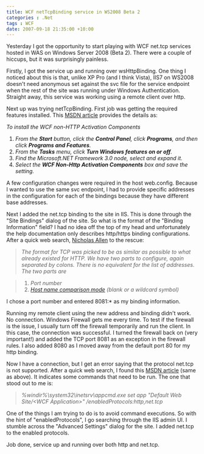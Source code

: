 ```yaml
---
title: WCF netTcpBinding service in WS2008 Beta 2
categories : .Net
tags : WCF
date: 2007-09-18 21:35:00 +10:00
---
```


Yesterday I got the opportunity to start playing with WCF net.tcp services hosted in WAS on Windows Server 2008 (Beta 2). There were a couple of hiccups, but it was surprisingly painless.

Firstly, I got the service up and running over wsHttpBinding. One thing I noticed about this is that, unlike XP Pro (and I think Vista), IIS7 on WS2008 doesn't need anonymous set against the svc file for the service endpoint when the rest of the site was running under Windows Authentication. Straight away, this service was working using a remote client over http.

Next up was trying netTcpBinding. First job was getting the required features installed. This [MSDN article][0] provides the details as:

_To install the WCF non-HTTP Activation Components_

1. _From the **Start** button, click the **Control Panel**, click **Programs**, and then click **Programs and Features**._
1. _From the **Tasks** menu, click **Turn Windows features on or off**._
1. _Find the Microsoft.NET Framework 3.0 node, select and expand it._
1. _Select the **WCF Non-Http Activation Components** box and save the setting._

A few configuration changes were required in the host web.config. Because I wanted to use the same svc endpoint, I had to provide specific addresses in the configuration for each of the bindings because they have different base addresses.

Next I added the net.tcp binding to the site in IIS. This is done through the "Site Bindings" dialog of the site. So what is the format of the "Binding Information" field? I had no idea off the top of my head and unfortunately the help documentation only describes http/https binding configurations. After a quick web search, [Nicholas Allen][1] to the rescue:

> _The format for TCP was picked to be as similar as possible to what already existed for HTTP. We have two parts to configure, again separated by colons. There is no equivalent for the list of addresses. The two parts are_

> 1. _Port number_
> 1. _[Host name comparison mode][2] (blank or a wildcard symbol)_

I chose a port number and entered 8081:* as my binding information.

Running my remote client using the new address and binding didn't work. No connection. Windows Firewall gets me every time. To test if the firewall is the issue, I usually turn off the firewall temporarily and run the client. In this case, the connection was successful. I turned the firewall back on (very important!) and added the TCP port 8081 as an exception in the firewall rules. I also added 8080 as I moved away from the default port 80 for my http binding.

Now I have a connection, but I get an error saying that the protocol net.tcp is not supported. After a quick web search, I found this [MSDN article][3] (same as above). It indicates some commands that need to be run. The one that stood out to me is:

> _%windir%\system32\inetsrv\appcmd.exe set app "Default Web Site/&lt;WCF Application&gt;" /enabledProtocols:http,net.tcp_

One of the things I am trying to do is to avoid command executions. So with the hint of "enabledProtocols", I go searching through the IIS admin UI. I stumble across the "Advanced Settings" dialog for the site. I added net.tcp to the enabled protocols.

Job done, service up and running over both http and net.tcp.

[0]: http://msdn2.microsoft.com/en-us/library/ms731053.aspx
[1]: http://blogs.msdn.com/drnick/archive/2006/11/29/format-for-configuring-http-and-tcp-activation.aspx
[2]: http://blogs.msdn.com/drnick/archive/2006/10/19/how-hostnamecomparisonmode-works.aspx
[3]: http://msdn2.microsoft.com/en-us/library/ms731053.aspx
